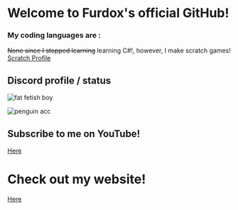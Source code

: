 <!--
**NathanTurnYT/NathanTurnYT** is a ✨ _special_ ✨ repository because its `README.md` (this file) appears on your GitHub profile.

Here are some ideas to get you started:

- 🔭 I’m currently working on ...
- 🌱 I’m currently learning ...
- 👯 I’m looking to collaborate on ...
- 🤔 I’m looking for help with ...
- 💬 Ask me about ...
- 📫 How to reach me: ...
- 😄 Pronouns: ...
- ⚡ Fun fact: ...
- 💁‍♀️ Me when your mom ...
-->

# Welcome to Furdox's official GitHub!

### My coding languages are :
~~None since I stopped learning~~ learning C#!, however, I make scratch games! [Scratch Profile](http://tiny.cc/guffcat)

## Discord profile / status

![fat fetish boy](https://discord.c99.nl/widget/theme-1/670459646284398615.png)

![penguin acc](https://discord.c99.nl/widget/theme-1/724699209168715887.png)


## Subscribe to me on YouTube!

[Here](http://tiny.cc/furdoxyt)

# **Check out my website!**

[Here](http://tiny.cc/po)
